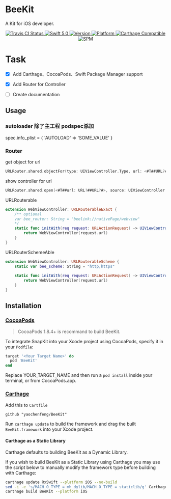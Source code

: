 # BeeKit

A Kit for iOS developer.

<p align="center">
   <a href="https://travis-ci.org/yaochenfeng/BeeKit">
      <img src="https://travis-ci.org/yaochenfeng/BeeKit.svg" alt="Travis CI Status">
   </a>
   <a href="https://developer.apple.com/swift/">
      <img src="https://img.shields.io/badge/Swift-5.0-orange.svg?style=flat" alt="Swift 5.0">
   </a>
   <a href="https://cocoapods.org/pods/BeeKit">
      <img src="https://img.shields.io/cocoapods/v/BeeKit.svg?style=flat" alt="Version">
   </a>
   <a href="https://cocoapods.org/pods/BeeKit">
      <img src="https://img.shields.io/cocoapods/p/BeeKit.svg?style=flat" alt="Platform">
   </a>
   <a href="https://github.com/Carthage/Carthage">
      <img src="https://img.shields.io/badge/Carthage-compatible-4BC51D.svg?style=flat" alt="Carthage Compatible">
   </a>
   <a href="https://github.com/apple/swift-package-manager">
      <img src="https://img.shields.io/badge/Swift%20Package%20Manager-compatible-brightgreen.svg" alt="SPM">
   </a>
</p>

Task
====

- [x] Add Carthage、CocoaPods、Swift Package Manager support
- [x] Add Router for Controller
- [ ] Create documentation


## Usage
### autoloader 除了主工程 podspec添加
spec.info_plist = {
  'AUTOLOAD' => 'SOME_VALUE'
}
### Router
get object for url
```swift
URLRouter.shared.objectFor(type: UIViewController.Type, url: <#T##URL?#>)
```
show controller for url
```swift
URLRouter.shared.open(<#T##url: URL?##URL?#>, source: UIViewController.bee.topVisibleViewController(), options: <#T##[String : Any]?#>)
```

URLRouterable
```swift
extension WebViewController: URLRouterableExact {
    /** optional
    var bee_router: String = "beelink://nativePage/webview"
    */
    static func initWith(req request: URLActionRequest) -> UIViewController? {
        return WebViewController(request.url)
    }
}
```

URLRouterSchemeAble
```swift
extension WebViewController: URLRouterableScheme {
    static var bee_scheme: String = "http,https"
    
    static func initWith(req request: URLActionRequest) -> UIViewController? {
        return WebViewController(request.url)
    }
}
```

## Installation
### [CocoaPods](http://cocoapods.org) 

> CocoaPods 1.8.4+ is recommand to build BeeKit.

To integrate SnapKit into your Xcode project using CocoaPods, specify it in your `Podfile`:

```ruby
target '<Your Target Name>' do
  pod 'BeeKit'
end
```
Replace YOUR_TARGET_NAME and then run a `pod install` inside your terminal, or from CocoaPods.app.

### [Carthage](https://github.com/Carthage/Carthage)

Add this to `Cartfile`

```
github "yaochenfeng/BeeKit"
```

Run `carthage update` to build the framework and drag the built `BeeKit.framework` into your Xcode project.

#### Carthage as a Static Library

Carthage defaults to building BeeKit as a Dynamic Library. 

If you wish to build BeeKit as a Static Library using Carthage you may use the script below to manually modify the framework type before building with Carthage:

```bash
carthage update RxSwift --platform iOS --no-build
sed -i -e 's/MACH_O_TYPE = mh_dylib/MACH_O_TYPE = staticlib/g' Carthage/Checkouts/BeeKit/BeeKit.xcodeproj/project.pbxproj
carthage build BeeKit --platform iOS
```
